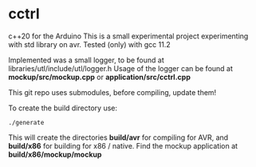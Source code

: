 # cctrl
c++20 for the Arduino
This is a small experimental project experimenting with std library on avr.
Tested (only) with gcc 11.2

Implemented was a small logger, to be found at libraries/utl/include/utl/logger.h
Usage of the logger can be found at <b>mockup/src/mockup.cpp</b> or <b>application/src/cctrl.cpp</b>

This git repo uses submodules, before compiling, update them!


To create the build directory use:
```
./generate
```
This will create the directories <b>build/avr</b> for compiling for AVR, and <b>build/x86</b> for building for x86 / native. Find the mockup application at <b>build/x86/mockup/mockup</b>
